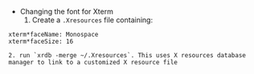 * Changing the font for Xterm
    1. Create a `.Xresources` file containing:
```
xterm*faceName: Monospace
xterm*faceSize: 16
```

    2. run `xrdb -merge ~/.Xresources`. This uses X resources database manager to link to a customized X resource file

